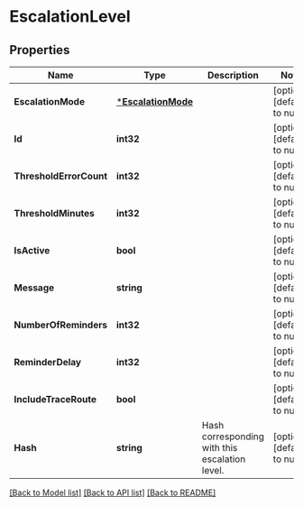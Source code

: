 # EscalationLevel

## Properties
Name | Type | Description | Notes
------------ | ------------- | ------------- | -------------
**EscalationMode** | [***EscalationMode**](EscalationMode.md) |  | [optional] [default to null]
**Id** | **int32** |  | [optional] [default to null]
**ThresholdErrorCount** | **int32** |  | [optional] [default to null]
**ThresholdMinutes** | **int32** |  | [optional] [default to null]
**IsActive** | **bool** |  | [optional] [default to null]
**Message** | **string** |  | [optional] [default to null]
**NumberOfReminders** | **int32** |  | [optional] [default to null]
**ReminderDelay** | **int32** |  | [optional] [default to null]
**IncludeTraceRoute** | **bool** |  | [optional] [default to null]
**Hash** | **string** | Hash corresponding with this escalation level. | [optional] [default to null]

[[Back to Model list]](../README.md#documentation-for-models) [[Back to API list]](../README.md#documentation-for-api-endpoints) [[Back to README]](../README.md)


